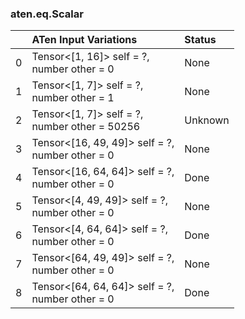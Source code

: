 ### aten.eq.Scalar
|    | ATen Input Variations                              | Status   |
|---:|:---------------------------------------------------|:---------|
|  0 | Tensor<[1, 16]> self = ?,<br>number other = 0      | None     |
|  1 | Tensor<[1, 7]> self = ?,<br>number other = 1       | None     |
|  2 | Tensor<[1, 7]> self = ?,<br>number other = 50256   | Unknown  |
|  3 | Tensor<[16, 49, 49]> self = ?,<br>number other = 0 | None     |
|  4 | Tensor<[16, 64, 64]> self = ?,<br>number other = 0 | Done     |
|  5 | Tensor<[4, 49, 49]> self = ?,<br>number other = 0  | None     |
|  6 | Tensor<[4, 64, 64]> self = ?,<br>number other = 0  | Done     |
|  7 | Tensor<[64, 49, 49]> self = ?,<br>number other = 0 | None     |
|  8 | Tensor<[64, 64, 64]> self = ?,<br>number other = 0 | Done     |

